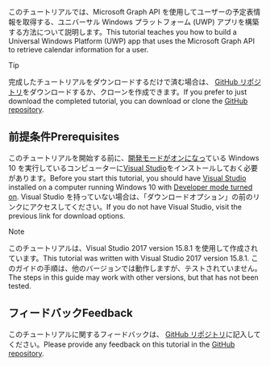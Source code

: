 <!-- markdownlint-disable MD002 MD041 -->

<span data-ttu-id="c2c71-101">このチュートリアルでは、Microsoft Graph API を使用してユーザーの予定表情報を取得する、ユニバーサル Windows プラットフォーム (UWP) アプリを構築する方法について説明します。</span><span class="sxs-lookup"><span data-stu-id="c2c71-101">This tutorial teaches you how to build a Universal Windows Platform (UWP) app that uses the Microsoft Graph API to retrieve calendar information for a user.</span></span>

> [!TIP]
> <span data-ttu-id="c2c71-102">完成したチュートリアルをダウンロードするだけで済む場合は、 [GitHub リポジトリ](https://github.com/microsoftgraph/msgraph-training-uwp)をダウンロードするか、クローンを作成できます。</span><span class="sxs-lookup"><span data-stu-id="c2c71-102">If you prefer to just download the completed tutorial, you can download or clone the [GitHub repository](https://github.com/microsoftgraph/msgraph-training-uwp).</span></span>

## <a name="prerequisites"></a><span data-ttu-id="c2c71-103">前提条件</span><span class="sxs-lookup"><span data-stu-id="c2c71-103">Prerequisites</span></span>

<span data-ttu-id="c2c71-104">このチュートリアルを開始する前に、[開発モードがオンになっ](https://docs.microsoft.com/windows/uwp/get-started/enable-your-device-for-development)ている Windows 10 を実行しているコンピューターに[Visual Studio](https://visualstudio.microsoft.com/vs/)をインストールしておく必要があります。</span><span class="sxs-lookup"><span data-stu-id="c2c71-104">Before you start this tutorial, you should have [Visual Studio](https://visualstudio.microsoft.com/vs/) installed on a computer running Windows 10 with [Developer mode turned on](https://docs.microsoft.com/windows/uwp/get-started/enable-your-device-for-development).</span></span> <span data-ttu-id="c2c71-105">Visual Studio を持っていない場合は、「ダウンロードオプション」の前のリンクにアクセスしてください。</span><span class="sxs-lookup"><span data-stu-id="c2c71-105">If you do not have Visual Studio, visit the previous link for download options.</span></span>

> [!NOTE]
> <span data-ttu-id="c2c71-106">このチュートリアルは、Visual Studio 2017 version 15.8.1 を使用して作成されています。</span><span class="sxs-lookup"><span data-stu-id="c2c71-106">This tutorial was written with Visual Studio 2017 version 15.8.1.</span></span> <span data-ttu-id="c2c71-107">このガイドの手順は、他のバージョンでは動作しますが、テストされていません。</span><span class="sxs-lookup"><span data-stu-id="c2c71-107">The steps in this guide may work with other versions, but that has not been tested.</span></span>

## <a name="feedback"></a><span data-ttu-id="c2c71-108">フィードバック</span><span class="sxs-lookup"><span data-stu-id="c2c71-108">Feedback</span></span>

<span data-ttu-id="c2c71-109">このチュートリアルに関するフィードバックは、 [GitHub リポジトリ](https://github.com/microsoftgraph/msgraph-training-uwp)に記入してください。</span><span class="sxs-lookup"><span data-stu-id="c2c71-109">Please provide any feedback on this tutorial in the [GitHub repository](https://github.com/microsoftgraph/msgraph-training-uwp).</span></span>